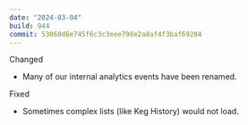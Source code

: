 ```yaml
---
date: "2024-03-04"
build: 944
commit: 53060d6e745f6c3c3eee798e2a8af4f3baf69204
---
```


Changed
- Many of our internal analytics events have been renamed.

Fixed
- Sometimes complex lists (like Keg History) would not load.
